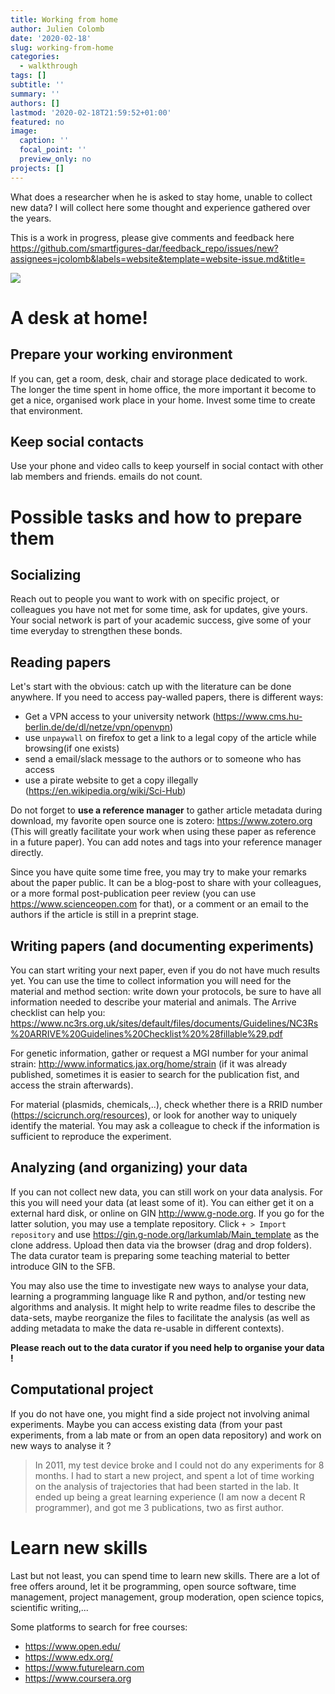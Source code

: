 ```yaml
---
title: Working from home
author: Julien Colomb
date: '2020-02-18'
slug: working-from-home
categories:
  - walkthrough
tags: []
subtitle: ''
summary: ''
authors: []
lastmod: '2020-02-18T21:59:52+01:00'
featured: no
image:
  caption: ''
  focal_point: ''
  preview_only: no
projects: []
---
```


What does a researcher when he is asked to stay home, unable to collect new data? I will collect here some thought and experience gathered over the years. 

This is a work in progress, please give comments and feedback here https://github.com/smartfigures-dar/feedback_repo/issues/new?assignees=jcolomb&labels=website&template=website-issue.md&title=

![](/post/2020-03-12-quarantine_files/home_office-01.svg)

# A desk at home!

## Prepare your working environment

If you can, get a room, desk, chair and storage place dedicated to work. The longer the time spent in home office, the more important it become to get a nice, organised work place in your home. Invest some time to create that environment.

## Keep social contacts

Use your phone and video calls to keep yourself in social contact with other lab members and friends. emails do not count.

# Possible tasks and how to prepare them

## Socializing

Reach out to people you want to work with on specific project, or colleagues you have not met for some time, ask for updates, give yours. Your social network is part of your academic success, give some of your time everyday to strengthen these bonds.

## Reading papers

Let's start with the obvious: catch up with the literature can be done anywhere. If you need to access pay-walled papers, there is different ways:

- Get a VPN access to your university network (https://www.cms.hu-berlin.de/de/dl/netze/vpn/openvpn)
- use `unpaywall` on firefox to get a link to a legal copy of the article while browsing(if one exists)
- send a email/slack message to the authors or to someone who has access
- use a pirate website to get a copy illegally (https://en.wikipedia.org/wiki/Sci-Hub)

Do not forget to **use a reference manager** to gather article metadata during download, my favorite open source one is zotero: https://www.zotero.org (This will greatly facilitate your work when using these paper as reference in a future paper). You can add notes and tags into your reference manager directly.

Since you have quite some time free, you may try to make your remarks about the paper public. It can be a blog-post to share with your colleagues, or a more formal post-publication peer review (you can use https://www.scienceopen.com for that), or a comment or an email to the authors if the article is still in a preprint stage. 

## Writing papers (and documenting experiments)

You can start writing your next paper, even if you do not have much results yet. You can use the time to collect information you will need for the material and method section: write down your protocols, be sure to have all information needed to describe your material and animals. The Arrive checklist can help you: https://www.nc3rs.org.uk/sites/default/files/documents/Guidelines/NC3Rs%20ARRIVE%20Guidelines%20Checklist%20%28fillable%29.pdf

For genetic information, gather or request a MGI number for your animal strain: http://www.informatics.jax.org/home/strain (if it was already published, sometimes it is easier to search for the publication fist, and access the strain afterwards).

For material (plasmids, chemicals,..), check whether there is a RRID number (https://scicrunch.org/resources), or look for another way to uniquely identify the material. You may ask a colleague to check if the information is sufficient to reproduce the experiment.


## Analyzing (and organizing) your data

If you can not collect new data, you can still work on your data analysis. For this you will need your data (at least some of it). You can either get it on a external hard disk, or online on GIN http://www.g-node.org. If you go for the latter solution, you may use a template repository. Click `+ > Import repository` and use https://gin.g-node.org/larkumlab/Main_template as the clone address. Upload then data via the browser (drag and drop folders). The data curator team is preparing some teaching material to better introduce GIN to the SFB.

You may also use the time to investigate new ways to analyse your data, learning a programming language like R and python, and/or testing new algorithms and analysis. It might help to write readme files to describe the data-sets, maybe reorganize the files to facilitate the analysis (as well as adding metadata to  make the data re-usable in different contexts).

**Please reach out to the data curator if you need help to organise your data !**

## Computational project

If you do not have one, you might find a side project not involving animal experiments. Maybe you can access existing data (from your past experiments, from a lab mate or from an open data repository) and work on new ways to analyse it ?

 
>In 2011, my test device broke and I could not do any experiments for 8 months. I had to start a new project, and spent a lot of time working on the analysis of trajectories that had been started in the lab. It ended up being a great learning experience (I am now a decent R programmer), and got me 3 publications, two as first author.



# Learn new skills

Last but not least, you can spend time to learn new skills. There are a lot of free offers around, let it be programming, open source software, time management, project management, group moderation, open science topics, scientific writing,...

Some platforms to search for free courses:

- https://www.open.edu/
- https://www.edx.org/
- https://www.futurelearn.com
- https://www.coursera.org
